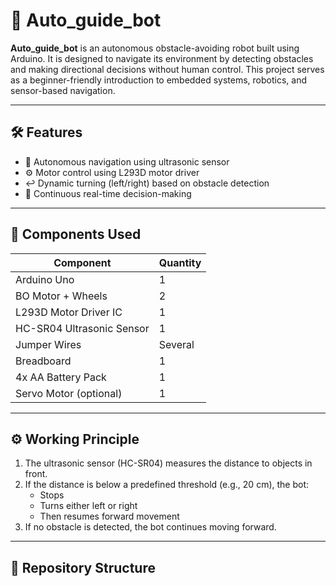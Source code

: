 # 🤖 Auto_guide_bot

**Auto_guide_bot** is an autonomous obstacle-avoiding robot built using Arduino. It is designed to navigate its environment by detecting obstacles and making directional decisions without human control. This project serves as a beginner-friendly introduction to embedded systems, robotics, and sensor-based navigation.

---

## 🛠️ Features

- 🧠 Autonomous navigation using ultrasonic sensor
- ⚙️ Motor control using L293D motor driver
- ↩️ Dynamic turning (left/right) based on obstacle detection
- 🔁 Continuous real-time decision-making

---

## 🔧 Components Used

| Component               | Quantity |
|------------------------|----------|
| Arduino Uno            | 1        |
| BO Motor + Wheels      | 2        |
| L293D Motor Driver IC  | 1        |
| HC-SR04 Ultrasonic Sensor | 1     |
| Jumper Wires           | Several  |
| Breadboard             | 1        |
| 4x AA Battery Pack     | 1        |
| Servo Motor (optional) | 1        |

---

## ⚙️ Working Principle

1. The ultrasonic sensor (HC-SR04) measures the distance to objects in front.
2. If the distance is below a predefined threshold (e.g., 20 cm), the bot:
   - Stops
   - Turns either left or right
   - Then resumes forward movement
3. If no obstacle is detected, the bot continues moving forward.

---

## 📁 Repository Structure






